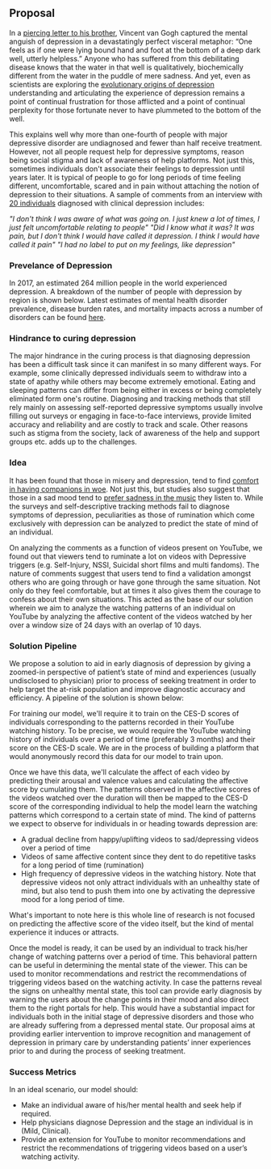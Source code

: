## Proposal

In a [piercing letter to his brother](https://www.brainpickings.org/2014/06/05/van-gogh-and-mental-illness/), Vincent van Gogh captured the mental anguish of depression in a devastatingly perfect visceral metaphor:  “One feels as if one were lying bound hand and foot at the bottom of a deep dark well, utterly helpless.” Anyone who has suffered from this debilitating disease knows that the water in that well is qualitatively, biochemically different from the water in the puddle of mere sadness. And yet, even as scientists are exploring the [evolutionary origins of depression](https://www.brainpickings.org/2014/03/24/the-depths-rottenberg-depression/) understanding and articulating the experience of depression remains a point of continual frustration for those afflicted and a point of continual perplexity for those fortunate never to have plummeted to the bottom of the well.

This explains well why more than one-fourth of people with major depressive disorder are undiagnosed and fewer than half receive treatment. However, not all people request help for depressive symptoms, reason being social stigma and lack of awareness of help platforms. Not just this, sometimes individuals don't associate their feelings to depression until years later. It is typical of people to go for long periods of time feeling different, uncomfortable, scared and in pain without attaching the notion of depression to their situations. A sample of comments from an interview with [20 individuals](https://journals.sagepub.com/doi/10.1177/104973239400400102) diagnosed with clinical depression includes:

*"I don't think I was aware of what was going on. I just knew a lot of times, I just felt uncomfortable relating to people"*
*"Did I know what it was? It was pain, but I don't think I would have called it depression. I think I would have called it pain"*
*"I had no label to put on my feelings, like depression"*

### Prevelance of Depression

In 2017, an estimated 264 million people in the world experienced depression. A breakdown of the number of people with depression by region is shown below. Latest estimates of mental health disorder prevalence, disease burden rates, and mortality impacts across a number of disorders can be found [here](https://ourworldindata.org/mental-health).

### Hindrance to curing depression

The major hindrance in the curing process is that diagnosing depression has been a difficult task since it can manifest in so many different ways. For example, some clinically depressed individuals seem to withdraw into a state of apathy while others may become extremely emotional. Eating and sleeping patterns can differ from being either in excess or being completely eliminated form one's routine. Diagnosing and tracking methods that still rely mainly on assessing self-reported depressive symptoms usually involve filling out surveys or engaging in face-to-face interviews, provide limited accuracy and reliability and are costly to track and scale. Other reasons such as stigma from the society, lack of awareness of the help and support groups etc. adds up to the challenges.

### Idea

It has been found that those in misery and depression, tend to find [comfort in having companions in woe](https://doi.org/10.1016/0022-1031(89)90020-6). Not just this, but studies also suggest that those in a sad mood tend to [prefer sadness in the music](https://psycnet.apa.org/doi/10.1037/a0023749) they listen to. While the surveys and self-descriptive tracking methods fail to diagnose symptoms of depression, peculiarities as those of rumination which come exclusively with depression can be analyzed to predict the state of mind of an individual.

On analyzing the comments as a function of videos present on YouTube, we found out that viewers tend to ruminate a lot on videos with Depressive triggers (e.g. Self-Injury, NSSI, Suicidal short films and multi fandoms). The nature of comments suggest that users tend to find a validation amongst others who are going through or have gone through the same situation. Not only do they feel comfortable, but at times it also gives them the courage to confess about their own situations. This acted as the base of our solution wherein we aim to analyze the watching patterns of an individual on YouTube by analyzing the affective content of the videos watched by her over a window size of 24 days with an overlap of 10 days.

### Solution Pipeline

We propose a solution to aid in early diagnosis of depression by giving a zoomed-in perspective of patient’s state of mind and experiences (usually undisclosed to physician) prior to process of seeking treatment in order to help target the at-risk population and improve diagnostic accuracy and efficiency. A pipeline of the solution is shown below:

For training our model, we'll require it to train on the CES-D scores of individuals corresponding to the patterns recorded in their YouTube watching history. To be precise, we would require the YouTube watching history of individuals over a period of time (preferably 3 months) and their score on the CES-D scale. We are in the process of building a platform that would anonymously record this data for our model to train upon.

Once we have this data, we'll calculate the affect of each video by predicting their arousal and valence values and calculating the affective score by cumulating them. The patterns observed in the affective scores of the videos watched over the duration will then be mapped to the CES-D score of the corresponding individual to help the model learn the watching patterns which correspond to a certain state of mind. The kind of patterns we expect to observe for individuals in or heading towards depression are:

* A gradual decline from happy/uplifting videos to sad/depressing videos over a period of time
* Videos of same affective content since they dent to do repetitive tasks for a long period of time (rumination)
* High frequency of depressive videos in the watching history. Note that depressive videos not only attract individuals with an unhealthy state of mind, but also tend to push them into one by activating the depressive mood for a long period of time.

What's important to note here is this whole line of research is not focused on predicting the affective score of the video itself, but the kind of mental experience it induces or attracts.

Once the model is ready, it can be used by an individual to track his/her change of watching patterns over a period of time. This behavioral pattern can be useful in determining the mental state of the viewer. This can be used to monitor recommendations and restrict the recommendations of triggering videos based on the watching activity. In case the patterns reveal the signs on unhealthy mental state, this tool can provide early diagnosis by warning the users about the change points in their mood and also direct them to the right portals for help. This would have a substantial impact for individuals both in the initial stage of depressive disorders and those who are already suffering from a depressed mental state. Our proposal aims at providing earlier intervention to improve recognition and management of depression in primary care by understanding patients’ inner experiences prior to and during the process of seeking treatment.

### Success Metrics

In an ideal scenario, our model should:

* Make an individual aware of his/her mental health and seek help if required.
* Help physicians diagnose Depression and the stage an individual is in (Mild, Clinical).
* Provide an extension for YouTube to monitor recommendations and restrict the recommendations of triggering videos based on a user’s watching activity.

